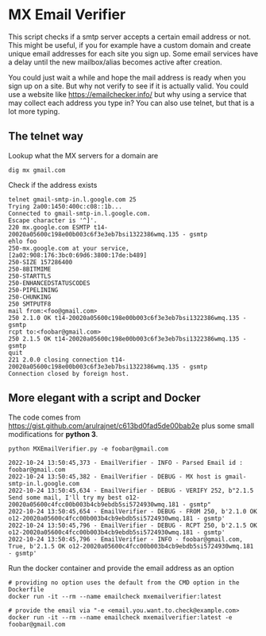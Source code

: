 # MX Email Verifier

This script checks if a smtp server accepts a certain email address or not. This might be useful, if you for example have a custom domain and create unique email addresses for each site you sign up. Some email services have a delay until the new mailbox/alias becomes active after creation. 

You could just wait a while and hope the mail address is ready when you sign up on a site. But why not verify to see if it is actually valid. You could use a website like https://emailchecker.info/ but why using a service that may collect each address you type in? You can also use telnet, but that is a lot more typing.

## The telnet way

Lookup what the MX servers for a domain are

    dig mx gmail.com

Check if the address exists

    telnet gmail-smtp-in.l.google.com 25
    Trying 2a00:1450:400c:c08::1b...
    Connected to gmail-smtp-in.l.google.com.
    Escape character is '^]'.
    220 mx.google.com ESMTP t14-20020a05600c198e00b003c6f3e3eb7bsi1322386wmq.135 - gsmtp
    ehlo foo
    250-mx.google.com at your service, [2a02:908:176:3bc0:69d6:3800:17de:b489]
    250-SIZE 157286400
    250-8BITMIME
    250-STARTTLS
    250-ENHANCEDSTATUSCODES
    250-PIPELINING
    250-CHUNKING
    250 SMTPUTF8
    mail from:<foo@gmail.com>
    250 2.1.0 OK t14-20020a05600c198e00b003c6f3e3eb7bsi1322386wmq.135 - gsmtp
    rcpt to:<foobar@gmail.com>
    250 2.1.5 OK t14-20020a05600c198e00b003c6f3e3eb7bsi1322386wmq.135 - gsmtp
    quit
    221 2.0.0 closing connection t14-20020a05600c198e00b003c6f3e3eb7bsi1322386wmq.135 - gsmtp
    Connection closed by foreign host.

## More elegant with a script and Docker

The code comes from <https://gist.github.com/arulrajnet/c613bd0fad5de00bab2e> plus some small modifications for **python 3**.

    python MXEmailVerifier.py -e foobar@gmail.com
    
    2022-10-24 13:50:45,373 - EmailVerifier - INFO - Parsed Email id : foobar@gmail.com
    2022-10-24 13:50:45,382 - EmailVerifier - DEBUG - MX host is gmail-smtp-in.l.google.com
    2022-10-24 13:50:45,634 - EmailVerifier - DEBUG - VERIFY 252, b"2.1.5 Send some mail, I'll try my best o12-20020a05600c4fcc00b003b4cb9ebdb5si5724930wmq.181 - gsmtp"
    2022-10-24 13:50:45,654 - EmailVerifier - DEBUG - FROM 250, b'2.1.0 OK o12-20020a05600c4fcc00b003b4cb9ebdb5si5724930wmq.181 - gsmtp'
    2022-10-24 13:50:45,796 - EmailVerifier - DEBUG - RCPT 250, b'2.1.5 OK o12-20020a05600c4fcc00b003b4cb9ebdb5si5724930wmq.181 - gsmtp'
    2022-10-24 13:50:45,796 - EmailVerifier - INFO - foobar@gmail.com, True, b'2.1.5 OK o12-20020a05600c4fcc00b003b4cb9ebdb5si5724930wmq.181 - gsmtp'

Run the docker container and provide the email address as an option

    # providing no option uses the default from the CMD option in the Dockerfile
    docker run -it --rm --name emailcheck mxemailverifier:latest

    # provide the email via "-e <email.you.want.to.check@example.com>
    docker run -it --rm --name emailcheck mxemailverifier:latest -e foobar@gmail.com

